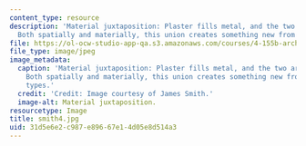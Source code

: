 ```yaml
---
content_type: resource
description: 'Material juxtaposition: Plaster fills metal, and the two are changed.
  Both spatially and materially, this union creates something new from two known types.'
file: https://ol-ocw-studio-app-qa.s3.amazonaws.com/courses/4-155b-architectural-design-level-iii-a-student-center-for-mit-fall-2004/31d5e6e2c987e89667e14d05e8d514a3_smith4.jpg
file_type: image/jpeg
image_metadata:
  caption: 'Material juxtaposition: Plaster fills metal, and the two are changed.
    Both spatially and materially, this union creates something new from two known
    types.'
  credit: 'Credit: Image courtesy of James Smith.'
  image-alt: Material juxtaposition.
resourcetype: Image
title: smith4.jpg
uid: 31d5e6e2-c987-e896-67e1-4d05e8d514a3
---
```

